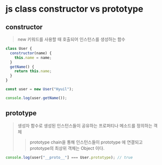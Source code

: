 # js class constructor vs prototype

## constructor

> new 키워드를 사용할 때 호출되어 인스턴스를 생성하는 함수

```js
class User {
  constructor(name) {
    this.name = name;
  }
  getName() {
    return this.name;
  }
}

const user = new User("Hyuil");

console.log(user.getName());
```

## prototype

> 생성자 함수로 생성된 인스턴스들이 공유하는 프로퍼티나 메소드를 정의하는 객체
>
> > prototype chain을 통해 인스턴스들이 prototype 에 연결되고 prototype의 최상위 객체는 Object 이다.

```js
console.log(user["__proto__"] === User.prototype); // true
```

